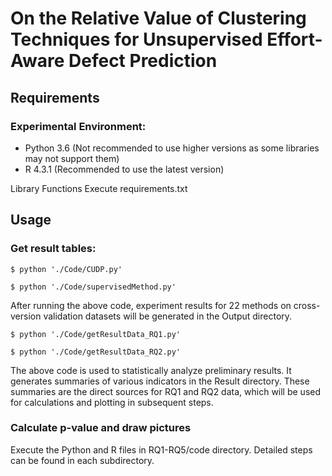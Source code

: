# On the Relative Value of Clustering Techniques for Unsupervised Effort-Aware Defect Prediction

## Requirements

### Experimental Environment:
- Python 3.6 (Not recommended to use higher versions as some libraries may not support them)
- R 4.3.1 (Recommended to use the latest version)

Library Functions
Execute requirements.txt

## Usage
### Get result tables:

``$ python './Code/CUDP.py'``

``$ python './Code/supervisedMethod.py'``

After running the above code, experiment results for 22 methods on cross-version validation datasets will be generated in the Output directory.

``$ python './Code/getResultData_RQ1.py'``

``$ python './Code/getResultData_RQ2.py'``

The above code is used to statistically analyze preliminary results. It generates summaries of various indicators in the Result directory.
These summaries are the direct sources for RQ1 and RQ2 data, which will be used for calculations and plotting in subsequent steps.

### Calculate p-value and draw pictures
Execute the Python and R files in RQ1-RQ5/code directory. Detailed steps can be found in each subdirectory.
